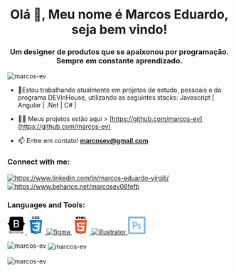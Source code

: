 <h1 align="center">Olá 👋, Meu nome é Marcos Eduardo, seja bem vindo!</h1>
<h3 align="center">Um designer de produtos que se apaixonou por programação. Sempre em constante aprendizado.</h3>

<p align="left"> <img src="https://komarev.com/ghpvc/?username=marcos-ev&label=Profile%20views&color=0e75b6&style=flat" alt="marcos-ev" /> </p>

- 🌱Estou trabalhando atualmente em projetos de estudo, pessoais e do programa DEVinHouse, utilizando as seguintes stacks: Javascript | Angular | .Net | C# |

- 👨‍💻 Meus projetos estão aqui > [https://github.com/marcos-ev](https://github.com/marcos-ev)

- 📫 Entre em contato! **marcosev@gmail.com**

<h3 align="left">Connect with me:</h3>
<p align="left">
<a href="https://linkedin.com/in/https://www.linkedin.com/in/marcos-eduardo-virgili/" target="blank"><img align="center" src="https://raw.githubusercontent.com/rahuldkjain/github-profile-readme-generator/master/src/images/icons/Social/linked-in-alt.svg" alt="https://www.linkedin.com/in/marcos-eduardo-virgili/" height="30" width="40" /></a>
<a href="https://www.behance.net/marcosev08fefb" target="blank"><img align="center" src="https://raw.githubusercontent.com/rahuldkjain/github-profile-readme-generator/master/src/images/icons/Social/behance.svg" alt="https://www.behance.net/marcosev08fefb" height="30" width="40" /></a>
</p>

<h3 align="left">Languages and Tools:</h3>
<p align="left"> <a href="https://getbootstrap.com" target="_blank" rel="noreferrer"> <img src="https://raw.githubusercontent.com/devicons/devicon/master/icons/bootstrap/bootstrap-plain-wordmark.svg" alt="bootstrap" width="40" height="40"/> </a> <a href="https://www.w3schools.com/css/" target="_blank" rel="noreferrer"> <img src="https://raw.githubusercontent.com/devicons/devicon/master/icons/css3/css3-original-wordmark.svg" alt="css3" width="40" height="40"/> </a> <a href="https://www.figma.com/" target="_blank" rel="noreferrer"> <img src="https://www.vectorlogo.zone/logos/figma/figma-icon.svg" alt="figma" width="40" height="40"/> </a> <a href="https://www.w3.org/html/" target="_blank" rel="noreferrer"> <img src="https://raw.githubusercontent.com/devicons/devicon/master/icons/html5/html5-original-wordmark.svg" alt="html5" width="40" height="40"/> </a> <a href="https://www.adobe.com/in/products/illustrator.html" target="_blank" rel="noreferrer"> <img src="https://www.vectorlogo.zone/logos/adobe_illustrator/adobe_illustrator-icon.svg" alt="illustrator" width="40" height="40"/> </a> <a href="https://www.photoshop.com/en" target="_blank" rel="noreferrer"> <img src="https://raw.githubusercontent.com/devicons/devicon/master/icons/photoshop/photoshop-line.svg" alt="photoshop" width="40" height="40"/> </a> </p>

<p><img align="left" src="https://github-readme-stats.vercel.app/api/top-langs?username=marcos-ev&show_icons=true&locale=en&layout=compact" alt="marcos-ev" /></p>

<p>&nbsp;<img align="center" src="https://github-readme-stats.vercel.app/api?username=marcos-ev&show_icons=true&locale=en" alt="marcos-ev" /></p>

<p><img align="center" src="https://github-readme-streak-stats.herokuapp.com/?user=marcos-ev&" alt="marcos-ev" /></p>
